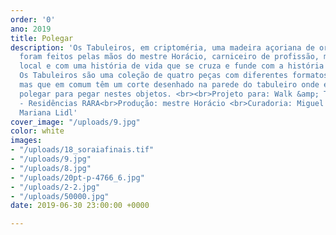 ```yaml
---
order: '0'
ano: 2019
title: Polegar
description: 'Os Tabuleiros, em criptoméria, uma madeira açoriana de origem nipónica,
  foram feitos pelas mãos do mestre Horácio, carniceiro de profissão, mestre no artesanato
  local e com uma história de vida que se cruza e funde com a história dos Açores.
  Os Tabuleiros são uma coleção de quatro peças com diferentes formatos e dimensões,
  mas que em comum têm um corte desenhado na parede do tabuleiro onde encaixa o dedo
  polegar para pegar nestes objetos. <br><br>Projeto para: Walk &amp; Talk Azores
  - Residências RARA<br>Produção: mestre Horácio <br>Curadoria: Miguel Flor<br>Fotografias:
  Mariana Lidl'
cover_image: "/uploads/9.jpg"
color: white
images:
- "/uploads/18_soraiafinais.tif"
- "/uploads/9.jpg"
- "/uploads/8.jpg"
- "/uploads/20pt-p-4766_6.jpg"
- "/uploads/2-2.jpg"
- "/uploads/50000.jpg"
date: 2019-06-30 23:00:00 +0000

---
```

